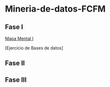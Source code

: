 # Mineria-de-datos-FCFM

## Fase I

[Mapa Mental I](https://github.com/SantosFlores17/Mineria-de-datos-FCFM/blob/main/Tareas/MapaMental_1_1796550.pdf)

[Ejercicio de Bases de datos]
## Fase II


## Fase III
